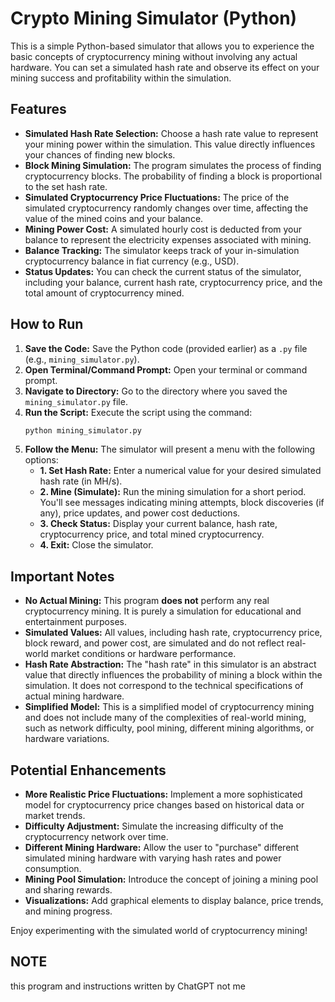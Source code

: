 # Crypto Mining Simulator (Python)

This is a simple Python-based simulator that allows you to experience the basic concepts of cryptocurrency mining without involving any actual hardware. You can set a simulated hash rate and observe its effect on your mining success and profitability within the simulation.

## Features

* **Simulated Hash Rate Selection:** Choose a hash rate value to represent your mining power within the simulation. This value directly influences your chances of finding new blocks.
* **Block Mining Simulation:** The program simulates the process of finding cryptocurrency blocks. The probability of finding a block is proportional to the set hash rate.
* **Simulated Cryptocurrency Price Fluctuations:** The price of the simulated cryptocurrency randomly changes over time, affecting the value of the mined coins and your balance.
* **Mining Power Cost:** A simulated hourly cost is deducted from your balance to represent the electricity expenses associated with mining.
* **Balance Tracking:** The simulator keeps track of your in-simulation cryptocurrency balance in fiat currency (e.g., USD).
* **Status Updates:** You can check the current status of the simulator, including your balance, current hash rate, cryptocurrency price, and the total amount of cryptocurrency mined.

## How to Run

1.  **Save the Code:** Save the Python code (provided earlier) as a `.py` file (e.g., `mining_simulator.py`).
2.  **Open Terminal/Command Prompt:** Open your terminal or command prompt.
3.  **Navigate to Directory:** Go to the directory where you saved the `mining_simulator.py` file.
4.  **Run the Script:** Execute the script using the command:
    ```bash
    python mining_simulator.py
    ```
5.  **Follow the Menu:** The simulator will present a menu with the following options:
    * **1. Set Hash Rate:** Enter a numerical value for your desired simulated hash rate (in MH/s).
    * **2. Mine (Simulate):** Run the mining simulation for a short period. You'll see messages indicating mining attempts, block discoveries (if any), price updates, and power cost deductions.
    * **3. Check Status:** Display your current balance, hash rate, cryptocurrency price, and total mined cryptocurrency.
    * **4. Exit:** Close the simulator.

## Important Notes

* **No Actual Mining:** This program **does not** perform any real cryptocurrency mining. It is purely a simulation for educational and entertainment purposes.
* **Simulated Values:** All values, including hash rate, cryptocurrency price, block reward, and power cost, are simulated and do not reflect real-world market conditions or hardware performance.
* **Hash Rate Abstraction:** The "hash rate" in this simulator is an abstract value that directly influences the probability of mining a block within the simulation. It does not correspond to the technical specifications of actual mining hardware.
* **Simplified Model:** This is a simplified model of cryptocurrency mining and does not include many of the complexities of real-world mining, such as network difficulty, pool mining, different mining algorithms, or hardware variations.

## Potential Enhancements

* **More Realistic Price Fluctuations:** Implement a more sophisticated model for cryptocurrency price changes based on historical data or market trends.
* **Difficulty Adjustment:** Simulate the increasing difficulty of the cryptocurrency network over time.
* **Different Mining Hardware:** Allow the user to "purchase" different simulated mining hardware with varying hash rates and power consumption.
* **Mining Pool Simulation:** Introduce the concept of joining a mining pool and sharing rewards.
* **Visualizations:** Add graphical elements to display balance, price trends, and mining progress.

Enjoy experimenting with the simulated world of cryptocurrency mining!

## NOTE


this program and instructions written by ChatGPT
not me
